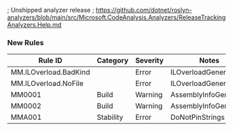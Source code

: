 ﻿; Unshipped analyzer release
; https://github.com/dotnet/roslyn-analyzers/blob/main/src/Microsoft.CodeAnalysis.Analyzers/ReleaseTrackingAnalyzers.Help.md

### New Rules

Rule ID | Category | Severity | Notes
--------|----------|----------|-------
MM.ILOverload.BadKind |  | Error | ILOverloadGenerator
MM.ILOverload.NoFile |  | Error | ILOverloadGenerator
MM0001 | Build | Warning | AssemblyInfoGenerator
MM0002 | Build | Warning | AssemblyInfoGenerator
MMA001 | Stability | Error | DoNotPinStrings